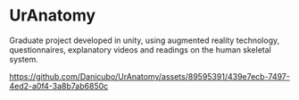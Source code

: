 # UrAnatomy

Graduate project developed in unity, using augmented reality technology, questionnaires, explanatory videos and readings on the human skeletal system.

https://github.com/Danicubo/UrAnatomy/assets/89595391/439e7ecb-7497-4ed2-a0f4-3a8b7ab6850c

